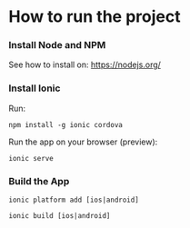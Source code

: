 How to run the project
======================

### Install Node and NPM

See how to install on: https://nodejs.org/

### Install Ionic

Run:

    npm install -g ionic cordova

Run the app on your browser (preview):

    ionic serve

### Build the App

    ionic platform add [ios|android]

    ionic build [ios|android]
